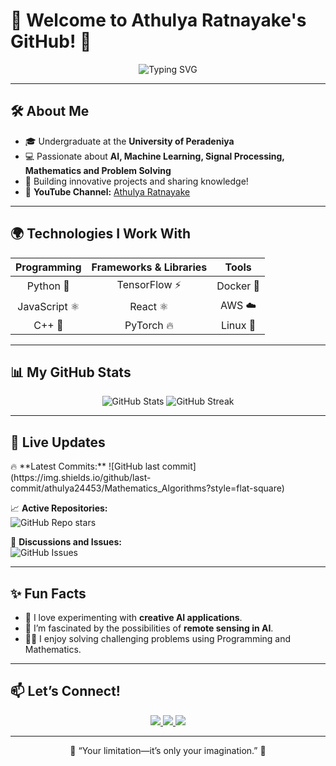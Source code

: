 # 🌟 **Welcome to Athulya Ratnayake's GitHub!** 🌟

<p align="center">
  <img src="https://readme-typing-svg.demolab.com?font=Fira+Code&size=25&pause=1000&color=1AC1DD&center=true&vCenter=true&width=435&lines=Hi+there!+👋;Welcome+to+my+GitHub+profile;I'm+a+Developer+%7C+Creator+%7C+Innovator;Let%27s+build+something+awesome+together!" alt="Typing SVG">
</p>

---

## 🛠️ **About Me**

- 🎓 Undergraduate at the **University of Peradeniya**  
- 💻 Passionate about **AI, Machine Learning, Signal Processing, Mathematics and Problem Solving**  
- 🚀 Building innovative projects and sharing knowledge!  
- 🎥 **YouTube Channel:** [Athulya Ratnayake](https://www.youtube.com/@athulyaratnayake1081)  

---

## 🌍 **Technologies I Work With**

| **Programming** | **Frameworks & Libraries** | **Tools** |  
|:---------------:|:--------------------------:|:---------:|  
| Python 🐍       | TensorFlow ⚡              | Docker 🐳 |  
| JavaScript ⚛️   | React ⚛️                   | AWS ☁️    |  
| C++ 🔧          | PyTorch 🔥                | Linux 🐧  |  

---

## 📊 **My GitHub Stats**

<p align="center">
  <img src="https://github-readme-stats.vercel.app/api?username=athulya24453&show_icons=true&theme=radical" alt="GitHub Stats">
  <img src="https://streak-stats.demolab.com/?user=athulya24453&theme=radical" alt="GitHub Streak">
</p>

---

## 🔄 **Live Updates**

<!-- Workflow-based dynamic content -->
<p>
  🔥 **Latest Commits:**  
  ![GitHub last commit](https://img.shields.io/github/last-commit/athulya24453/Mathematics_Algorithms?style=flat-square)  

  📈 **Active Repositories:**  
  ![GitHub Repo stars](https://img.shields.io/github/stars/athulya24453/Mathematics_Algorithms?style=flat-square)  

  💬 **Discussions and Issues:**  
  ![GitHub Issues](https://img.shields.io/github/issues/athulya24453/EE356-SmartCalculator?style=flat-square)  
</p>

---

## ✨ **Fun Facts**

- 🎨 I love experimenting with **creative AI applications**.  
- 🌌 I’m fascinated by the possibilities of **remote sensing in AI**.  
- 🧑‍🏫 I enjoy solving challenging problems using Programming and Mathematics.  

---

## 📫 **Let’s Connect!**

<p align="center">
  <a href="https://linkedin.com/in//athulya-ratnayake" target="_blank">
    <img src="https://img.shields.io/badge/-LinkedIn-blue?style=flat-square&logo=linkedin">
  </a>
  <a href="mailto:ratnayakeathulya@gmail.com">
    <img src="https://img.shields.io/badge/-Email-red?style=flat-square&logo=gmail&logoColor=white">
  </a>
  <a href="https://www.youtube.com/@athulyaratnayake1081" target="_blank">
    <img src="https://img.shields.io/badge/-YouTube-red?style=flat-square&logo=youtube">
  </a>
</p>

---

<p align="center">
  🌟 “Your limitation—it’s only your imagination.” 🌟  
</p>
